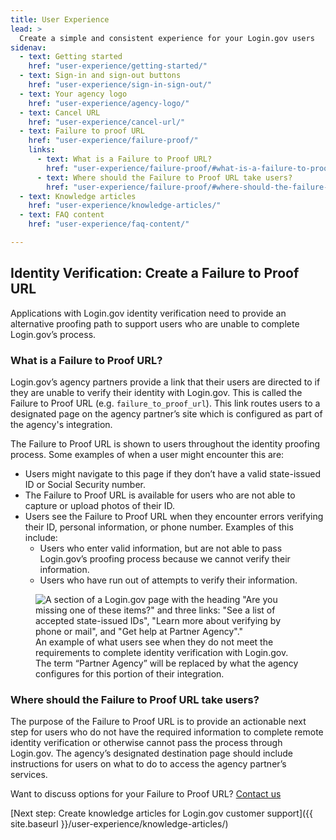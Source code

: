 ```yaml
---
title: User Experience
lead: >
  Create a simple and consistent experience for your Login.gov users
sidenav:
  - text: Getting started
    href: "user-experience/getting-started/"
  - text: Sign-in and sign-out buttons
    href: "user-experience/sign-in-sign-out/"
  - text: Your agency logo
    href: "user-experience/agency-logo/"
  - text: Cancel URL
    href: "user-experience/cancel-url/"
  - text: Failure to proof URL
    href: "user-experience/failure-proof/"
    links:
      - text: What is a Failure to Proof URL?
        href: "user-experience/failure-proof/#what-is-a-failure-to-proof-url"
      - text: Where should the Failure to Proof URL take users?
        href: "user-experience/failure-proof/#where-should-the-failure-to-proof-url-take-users"
  - text: Knowledge articles
    href: "user-experience/knowledge-articles/"
  - text: FAQ content
    href: "user-experience/faq-content/"

---
```


## Identity Verification: Create a Failure to Proof URL
Applications with Login.gov identity verification need to provide an alternative proofing path to support users who are unable to complete Login.gov’s process.

### What is a Failure to Proof URL?
Login.gov’s agency partners provide a link that their users are directed to if they are unable to verify their identity with Login.gov. This is called the Failure to Proof URL (e.g. `failure_to_proof_url`). This link routes users to a designated page on the agency partner’s site which is configured as part of the agency's integration.

The Failure to Proof URL is shown to users throughout the identity proofing process. Some examples of when a user might encounter this are:

- Users might navigate to this page if they don’t have a valid state-issued ID or Social Security number.
- The Failure to Proof URL is available for users who are not able  to capture or upload photos of their ID.
- Users see the Failure to Proof URL when they encounter errors verifying their ID, personal information, or phone number. Examples of this include:
  - Users who enter valid information, but are not able to pass Login.gov’s proofing process because we cannot verify their information.
  - Users who have run out of attempts to verify their information.

<figure>
  <img src="{{ site.baseurl }}/assets/img/missing-docs.png"
       alt='A section of a Login.gov page with the heading "Are you missing one of these items?" and three links: "See a list of accepted state-issued IDs", "Learn more about verifying by phone or mail", and "Get help at Partner Agency"."'
       class="display-block grid-col flex-auto flex-align-center margin-y-4 shadow-2">
  <figcaption class="text-left">An example of what users see when they do not meet the requirements to complete identity verification with Login.gov. The term “Partner Agency” will be replaced by what the agency configures for this portion of their integration.</figcaption>
</figure>

### Where should the Failure to Proof URL take users?

The purpose of the Failure to Proof URL is to provide an actionable next step for users who do not have the required information to complete remote identity verification or otherwise cannot pass the process through Login.gov. The agency’s designated destination page should include instructions for users on what to do to access the agency partner’s services.

Want to discuss options for your Failure to Proof URL? <a
  class="usa-link usa-link--external"
  rel="noreferrer"
  target="_blank"
  href="https://zendesk.login.gov">
  Contact us
</a>

[Next step: Create knowledge articles for Login.gov customer support]({{ site.baseurl }}/user-experience/knowledge-articles/)
